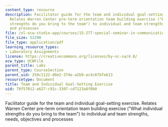 ```yaml
---
content_type: resource
description: Facilitator guide for the team and individual goal-setting exercise.
  Relates Warren Center pre-term orientation team building exercise ("What individual
  strengths do you bring to the team") to individual and team strengths, needs, objectives
  and processes
file: /ol-ocw-studio-app/courses/15-277-special-seminar-in-communications-leadership-and-personal-effectiveness-coaching-fall-2008/78f57012a627c91c3307cd7123a8f0b0_guide_01.pdf
file_size: 52290
file_type: application/pdf
learning_resource_types:
- Laboratory Assignments
license: https://creativecommons.org/licenses/by-nc-sa/4.0/
ocw_type: OCWFile
parent_title: Labs
parent_type: CourseSection
parent_uid: 259c1122-d0e2-374e-a2b9-ac4c87bfeb13
resourcetype: Document
title: Team and Individual Goal-Setting Exercise
uid: 78f57012-a627-c91c-3307-cd7123a8f0b0
---
```

Facilitator guide for the team and individual goal-setting exercise. Relates Warren Center pre-term orientation team building exercise ("What individual strengths do you bring to the team") to individual and team strengths, needs, objectives and processes
